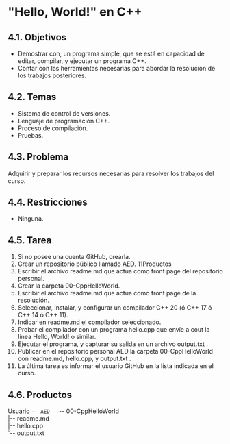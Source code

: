# "Hello, World!" en C++

## 4.1. Objetivos 
* Demostrar con, un programa simple, que se está en capacidad de editar, compilar, y ejecutar un programa C++. 
* Contar con las herramientas necesarias para abordar la resolución de los trabajos posteriores. 
## 4.2. Temas 
* Sistema de control de versiones. 
* Lenguaje de programación C++. 
* Proceso de compilación. 
* Pruebas. 
## 4.3. Problema  
Adquirir y preparar los recursos necesarias para resolver los trabajos del curso. 
## 4.4. Restricciones 
* Ninguna.
## 4.5. Tarea 
1. Si no posee una cuenta GitHub, crearla. 
2. Crear un repositorio público llamado AED. 11Productos 
3. Escribir el archivo readme.md que actúa como front page del repositorio personal. 
4. Crear la carpeta 00-CppHelloWorld. 
5. Escribir el archivo readme.md que actúa como front page de la resolución. 
6. Seleccionar, instalar, y configurar un compilador C++ 20 (ó C++ 17 ó C++ 14 ó C++ 11). 
7. Indicar en readme.md el compilador seleccionado. 
8. Probar el compilador con un programa hello.cpp que envíe a cout la línea Hello, World! o similar. 
9. Ejecutar el programa, y capturar su salida en un archivo output.txt . 
10. Publicar en el repositorio personal AED la carpeta 00-CppHelloWorld con readme.md, hello.cpp, y output.txt . 
11. La última tarea es informar el usuario GitHub en la lista indicada en el curso. 
## 4.6. Productos  
Usuario 
`-- AED  
    `-- 00-CppHelloWorld  
        |-- readme.md  
        |-- hello.cpp  
        `-- output.txt
